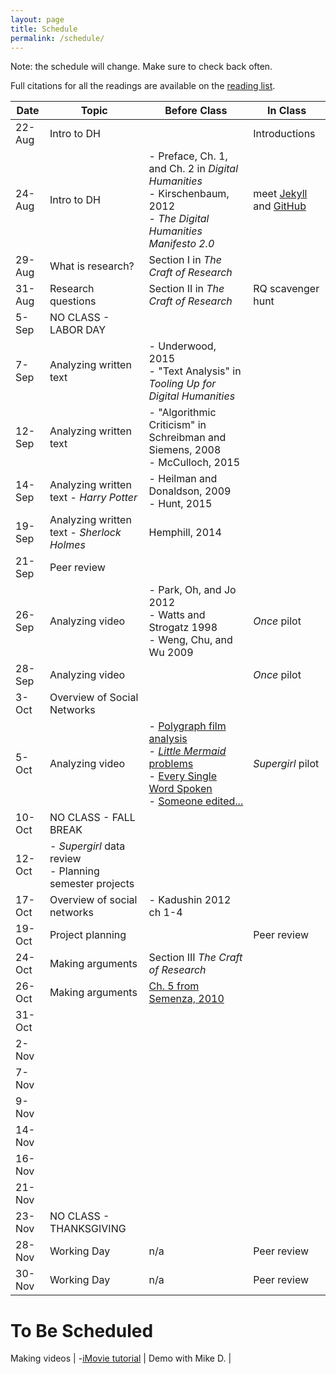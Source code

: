 ```yaml
---
layout: page
title: Schedule
permalink: /schedule/
---
```


Note: the schedule will change. Make sure to check back often.

Full citations for all the readings are available on the [reading list](/research-methods-in-digital-humanities/reading-list/).

|Date|Topic|Before Class|In Class|
|---|---|---|---|
|22-Aug|Intro to DH||Introductions|
|24-Aug|Intro to DH|- Preface, Ch. 1, and Ch. 2 in _Digital Humanities_<br />- Kirschenbaum, 2012<br />- _The Digital Humanities Manifesto 2.0_|meet [Jekyll](https://jekyllrb.com/) and [GitHub](http://www.github.com)|
|29-Aug|What is research?|Section I in _The Craft of Research_||
|31-Aug|Research questions|Section II in _The Craft of Research_|RQ scavenger hunt|
|5-Sep|NO CLASS - LABOR DAY|||
|7-Sep|Analyzing written text|- Underwood, 2015<br />- "Text Analysis" in _Tooling Up for Digital Humanities_||
|12-Sep|Analyzing written text|- "Algorithmic Criticism" in Schreibman and Siemens, 2008<br />- McCulloch, 2015||
|14-Sep|Analyzing written text - *Harry Potter*|- Heilman and Donaldson, 2009<br />- Hunt, 2015||
|19-Sep|Analyzing written text - *Sherlock Holmes*|Hemphill, 2014
|21-Sep|Peer review|||
|26-Sep|Analyzing video|- Park, Oh, and Jo 2012<br />- Watts and Strogatz 1998<br />- Weng, Chu, and Wu 2009<br />|_Once_ pilot|
|28-Sep|Analyzing video||_Once_ pilot|
|3-Oct|Overview of Social Networks|||
|5-Oct|Analyzing video|- [Polygraph film analysis](http://polygraph.cool/films/)<br />- [_Little Mermaid_ problems](https://www.washingtonpost.com/news/wonk/wp/2016/01/25/researchers-have-discovered-a-major-problem-with-the-little-mermaid-and-other-disney-movies/)<br />- [Every Single Word Spoken](http://everysinglewordspoken.tumblr.com/)<br />- [Someone edited...](http://www.theverge.com/2015/7/9/8920221/tumblr-dylan-marron-representation-race-Hollywood-film)|_Supergirl_ pilot|
|10-Oct|NO CLASS - FALL BREAK|||
|12-Oct|- _Supergirl_ data review<br/> - Planning semester projects|||
|17-Oct|Overview of social networks|- Kadushin 2012 ch 1-4||
|19-Oct|Project planning ||Peer review|
|24-Oct|Making arguments|Section III _The Craft of Research_||
|26-Oct|Making arguments|[Ch. 5 from Semenza, 2010](https://www.dropbox.com/s/mzka6oyp3ura2bd/Semenza%202010%20Ch%205.pdf?dl=0)|
|31-Oct||||
|2-Nov||||
|7-Nov||||
|9-Nov||||
|14-Nov||||
|16-Nov||||
|21-Nov||||
|23-Nov|NO CLASS - THANKSGIVING|||
|28-Nov|Working Day|n/a|Peer review|
|30-Nov|Working Day|n/a|Peer review|

# To Be Scheduled
Making videos | -[iMovie tutorial](https://www.ischool.utexas.edu/technology/tutorials/graphics/imovie/1create.html) | Demo with Mike D. |